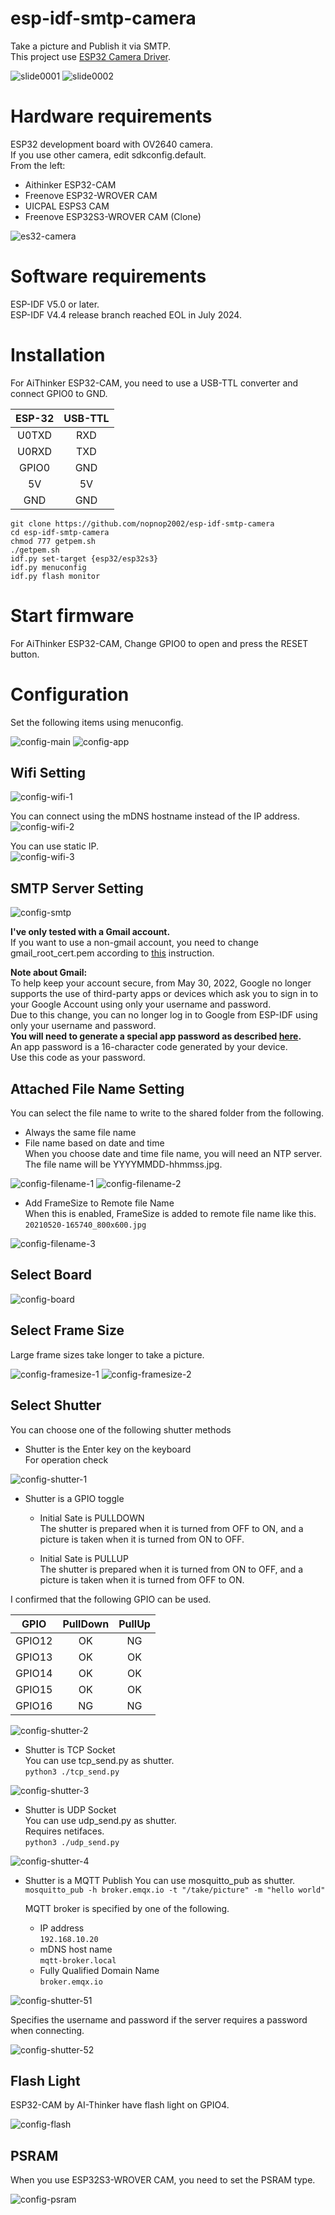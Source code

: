 # esp-idf-smtp-camera
Take a picture and Publish it via SMTP.   
This project use [ESP32 Camera Driver](https://components.espressif.com/components/espressif/esp32-camera).   

![slide0001](https://user-images.githubusercontent.com/6020549/122657146-caf32300-d19b-11eb-95c0-d053b77599c7.jpg)
![slide0002](https://user-images.githubusercontent.com/6020549/122657145-c9c1f600-d19b-11eb-9049-17dc2d71acdc.jpg)

# Hardware requirements
ESP32 development board with OV2640 camera.   
If you use other camera, edit sdkconfig.default.   
From the left:   
- Aithinker ESP32-CAM   
- Freenove ESP32-WROVER CAM   
- UICPAL ESPS3 CAM   
- Freenove ESP32S3-WROVER CAM (Clone)   

![es32-camera](https://github.com/nopnop2002/esp-idf-websocket-camera/assets/6020549/38dbef9a-ed85-4df2-8d22-499b2b497278)

# Software requirements
ESP-IDF V5.0 or later.   
ESP-IDF V4.4 release branch reached EOL in July 2024.   

# Installation
For AiThinker ESP32-CAM, you need to use a USB-TTL converter and connect GPIO0 to GND.   

|ESP-32|USB-TTL|
|:-:|:-:|
|U0TXD|RXD|
|U0RXD|TXD|
|GPIO0|GND|
|5V|5V|
|GND|GND|


```
git clone https://github.com/nopnop2002/esp-idf-smtp-camera
cd esp-idf-smtp-camera
chmod 777 getpem.sh
./getpem.sh
idf.py set-target {esp32/esp32s3}
idf.py menuconfig
idf.py flash monitor
```

# Start firmware
For AiThinker ESP32-CAM, Change GPIO0 to open and press the RESET button.

# Configuration
Set the following items using menuconfig.

![config-main](https://user-images.githubusercontent.com/6020549/121621472-30ae2380-caa7-11eb-8428-1dd5273bd668.jpg)
![config-app](https://user-images.githubusercontent.com/6020549/200573965-a92fad77-7bb7-4519-b123-dd7fad9c7312.jpg)

## Wifi Setting

![config-wifi-1](https://user-images.githubusercontent.com/6020549/121621478-31df5080-caa7-11eb-9ec4-90fc8375cbdb.jpg)

You can connect using the mDNS hostname instead of the IP address.   
![config-wifi-2](https://user-images.githubusercontent.com/6020549/121621479-3277e700-caa7-11eb-9afe-27f1a5091c4d.jpg)

You can use static IP.   
![config-wifi-3](https://user-images.githubusercontent.com/6020549/121621480-3277e700-caa7-11eb-9280-bd66214bf6a7.jpg)


## SMTP Server Setting

![config-smtp](https://user-images.githubusercontent.com/6020549/98746220-64817780-23f8-11eb-99c1-f5a4dde2e1e8.jpg)

__I've only tested with a Gmail account.__   
If you want to use a non-gmail account, you need to change gmail_root_cert.pem according to [this](https://github.com/espressif/esp-idf/issues/7250) instruction.   

__Note about Gmail:__   
To help keep your account secure, from May 30, 2022, Google no longer supports the use of third-party apps or devices which ask you to sign in to your Google Account using only your username and password.   
Due to this change, you can no longer log in to Google from ESP-IDF using only your username and password.   
__You will need to generate a special app password as described [here](https://support.google.com/mail/answer/185833).__   
An app password is a 16-character code generated by your device.   
Use this code as your password.   

## Attached File Name Setting

You can select the file name to write to the shared folder from the following.   
- Always the same file name   
- File name based on date and time   
When you choose date and time file name, you will need an NTP server.   
The file name will be YYYYMMDD-hhmmss.jpg.   

![config-filename-1](https://user-images.githubusercontent.com/6020549/200576375-b0b56def-3a56-4635-90d1-f13dacbec858.jpg)
![config-filename-2](https://user-images.githubusercontent.com/6020549/200576396-b82ce9b0-e21f-4b52-9339-ce97044d52a5.jpg)

- Add FrameSize to Remote file Name   
When this is enabled, FrameSize is added to remote file name like this.   
`20210520-165740_800x600.jpg`   

![config-filename-3](https://user-images.githubusercontent.com/6020549/200576466-02a70de9-d3ed-4609-93c6-e0dbcac3c29b.jpg)


## Select Board
![config-board](https://github.com/nopnop2002/esp-idf-smtp-camera/assets/6020549/3b16559b-e8a0-43c7-914f-679cccee3339)


## Select Frame Size
Large frame sizes take longer to take a picture.   

![config-framesize-1](https://user-images.githubusercontent.com/6020549/122479721-7ff3d700-d006-11eb-9910-8fd132f7479b.jpg)
![config-framesize-2](https://user-images.githubusercontent.com/6020549/122479725-81bd9a80-d006-11eb-847b-0748bfba75df.jpg)

## Select Shutter

You can choose one of the following shutter methods

- Shutter is the Enter key on the keyboard   
For operation check

![config-shutter-1](https://user-images.githubusercontent.com/6020549/100706728-d132d500-33ec-11eb-96e2-22d30b2131f5.jpg)

- Shutter is a GPIO toggle

  - Initial Sate is PULLDOWN   
The shutter is prepared when it is turned from OFF to ON, and a picture is taken when it is turned from ON to OFF.   

  - Initial Sate is PULLUP   
The shutter is prepared when it is turned from ON to OFF, and a picture is taken when it is turned from OFF to ON.   

I confirmed that the following GPIO can be used.   

|GPIO|PullDown|PullUp|
|:-:|:-:|:-:|
|GPIO12|OK|NG|
|GPIO13|OK|OK|
|GPIO14|OK|OK|
|GPIO15|OK|OK|
|GPIO16|NG|NG|

![config-shutter-2](https://user-images.githubusercontent.com/6020549/100706729-d2640200-33ec-11eb-8ac5-68abad4d1a0b.jpg)

- Shutter is TCP Socket   
You can use tcp_send.py as shutter.   
`python3 ./tcp_send.py`

![config-shutter-3](https://user-images.githubusercontent.com/6020549/100706730-d2fc9880-33ec-11eb-80da-80cc8278ae43.jpg)

- Shutter is UDP Socket   
You can use udp_send.py as shutter.   
Requires netifaces.   
`python3 ./udp_send.py`

![config-shutter-4](https://user-images.githubusercontent.com/6020549/100706733-d2fc9880-33ec-11eb-85d2-62b988720d75.jpg)

- Shutter is a MQTT Publish
You can use mosquitto_pub as shutter.   
`mosquitto_pub -h broker.emqx.io -t "/take/picture" -m "hello world"`   

  MQTT broker is specified by one of the following.
  - IP address   
```192.168.10.20```   
  - mDNS host name   
```mqtt-broker.local```   
  - Fully Qualified Domain Name   
```broker.emqx.io```

![config-shutter-51](https://github.com/nopnop2002/esp-idf-mqtt-camera/assets/6020549/7173762e-dfd4-4f19-a7ce-63a85c69edb4)

Specifies the username and password if the server requires a password when connecting.   

![config-shutter-52](https://github.com/nopnop2002/esp-idf-mqtt-camera/assets/6020549/c3cca004-1c19-4d5b-8623-06327ff17ee7)


## Flash Light   
ESP32-CAM by AI-Thinker have flash light on GPIO4.   

![config-flash](https://user-images.githubusercontent.com/6020549/122479750-8f732000-d006-11eb-9e50-16c91cff1bb3.jpg)

## PSRAM   
When you use ESP32S3-WROVER CAM, you need to set the PSRAM type.   

![config-psram](https://github.com/nopnop2002/esp-idf-websocket-camera/assets/6020549/ba04f088-c628-46ac-bc5b-2968032753e0)

